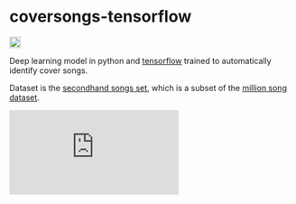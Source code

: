 # coversongs-tensorflow
<a href='https://www.recurse.com' title='Made with love at the Recurse Center'><img src='https://cloud.githubusercontent.com/assets/2883345/11325206/336ea5f4-9150-11e5-9e90-d86ad31993d8.png' height='20px'/></a>

Deep learning model in python and [tensorflow](https://www.tensorflow.org) trained to automatically identify cover songs. 

Dataset is the [secondhand songs set](http://labrosa.ee.columbia.edu/millionsong/secondhand), which is a subset of the [million song dataset](http://labrosa.ee.columbia.edu/millionsong/).


![](https://github.com/markostam/coversongs-dual-convnet/blob/master/Poster/WNYISPW_2016_CoverSongs.pdf)

